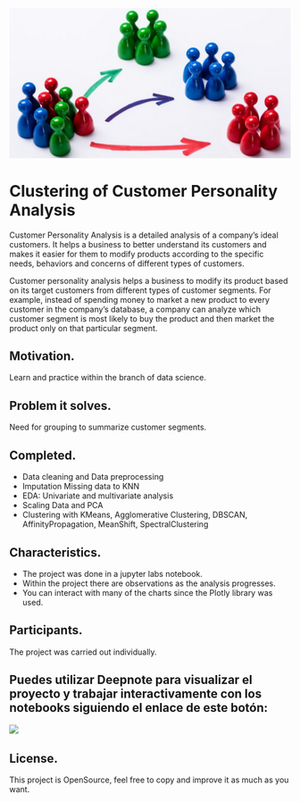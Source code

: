 [<img src="images/front_page.jpeg" width="900" target="_blank" alt="Click to go to this project's GitHub repository" title="Click to go to this project's GitHub repository"/>](https://github.com/AAZG/Implementation-of-binary-classification-for-Credit-Card-Fraud-Detection)

# Clustering of Customer Personality Analysis

Customer Personality Analysis is a detailed analysis of a company’s ideal customers. It helps a business to better understand its customers and makes it easier for them to modify products according to the specific needs, behaviors and concerns of different types of customers.

Customer personality analysis helps a business to modify its product based on its target customers from different types of customer segments. For example, instead of spending money to market a new product to every customer in the company’s database, a company can analyze which customer segment is most likely to buy the product and then market the product only on that particular segment.

## Motivation.
Learn and practice within the branch of data science.


## Problem it solves.
Need for grouping to summarize customer segments.

## Completed.
- Data cleaning and Data preprocessing
- Imputation Missing data to KNN
- EDA: Univariate and multivariate analysis
- Scaling Data and PCA
- Clustering with KMeans, Agglomerative Clustering, DBSCAN, AffinityPropagation, MeanShift, SpectralClustering

## Characteristics.
* The project was done in a jupyter labs notebook.
* Within the project there are observations as the analysis progresses.
* You can interact with many of the charts since the Plotly library was used.


## Participants.
The project was carried out individually.

## Puedes utilizar Deepnote para visualizar el proyecto y trabajar interactivamente con los notebooks siguiendo el enlace de este botón:
[<img src="https://deepnote.com/buttons/try-in-a-jupyter-notebook.svg">](https://deepnote.com/@aazg/Clustering-of-Customer-Personality-Analysis-476ba5e6-eb90-4a9a-8755-c06626d1ab4d)


## License.
This project is OpenSource, feel free to copy and improve it as much as you want.
